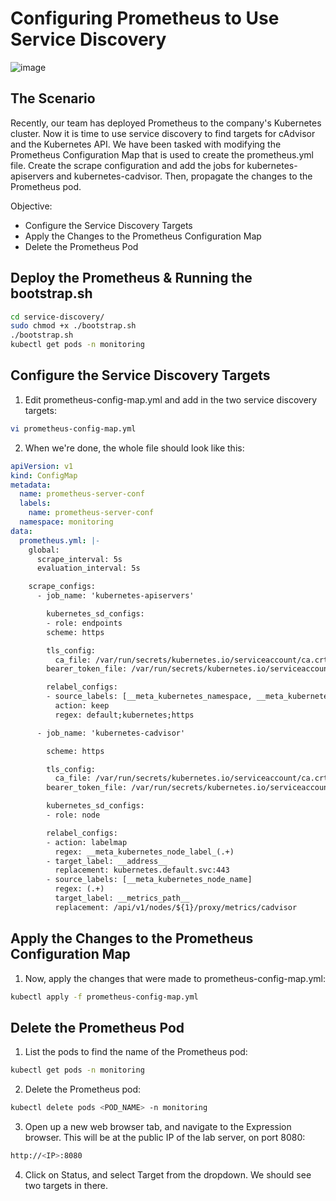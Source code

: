 # Configuring Prometheus to Use Service Discovery
![image](https://github.com/zulfikar4568/docker-kubernetes/assets/64786139/58395db6-b849-47b5-b799-55d301c9c6dd)

## The Scenario
Recently, our team has deployed Prometheus to the company's Kubernetes cluster. Now it is time to use service discovery to find targets for cAdvisor and the Kubernetes API. We have been tasked with modifying the Prometheus Configuration Map that is used to create the prometheus.yml file. Create the scrape configuration and add the jobs for kubernetes-apiservers and kubernetes-cadvisor. Then, propagate the changes to the Prometheus pod.

Objective:
- Configure the Service Discovery Targets
- Apply the Changes to the Prometheus Configuration Map
- Delete the Prometheus Pod

## Deploy the Prometheus & Running the bootstrap.sh
```bash
cd service-discovery/
sudo chmod +x ./bootstrap.sh
./bootstrap.sh
kubectl get pods -n monitoring
```

## Configure the Service Discovery Targets
1. Edit prometheus-config-map.yml and add in the two service discovery targets:
```bash
vi prometheus-config-map.yml
```
2. When we're done, the whole file should look like this:
```yaml
apiVersion: v1
kind: ConfigMap
metadata:
  name: prometheus-server-conf
  labels:
    name: prometheus-server-conf
  namespace: monitoring
data:
  prometheus.yml: |-
    global:
      scrape_interval: 5s
      evaluation_interval: 5s

    scrape_configs:
      - job_name: 'kubernetes-apiservers'

        kubernetes_sd_configs:
        - role: endpoints
        scheme: https

        tls_config:
          ca_file: /var/run/secrets/kubernetes.io/serviceaccount/ca.crt
        bearer_token_file: /var/run/secrets/kubernetes.io/serviceaccount/token

        relabel_configs:
        - source_labels: [__meta_kubernetes_namespace, __meta_kubernetes_service_name, __meta_kubernetes_endpoint_port_name]
          action: keep
          regex: default;kubernetes;https

      - job_name: 'kubernetes-cadvisor'

        scheme: https

        tls_config:
          ca_file: /var/run/secrets/kubernetes.io/serviceaccount/ca.crt
        bearer_token_file: /var/run/secrets/kubernetes.io/serviceaccount/token

        kubernetes_sd_configs:
        - role: node

        relabel_configs:
        - action: labelmap
          regex: __meta_kubernetes_node_label_(.+)
        - target_label: __address__
          replacement: kubernetes.default.svc:443
        - source_labels: [__meta_kubernetes_node_name]
          regex: (.+)
          target_label: __metrics_path__
          replacement: /api/v1/nodes/${1}/proxy/metrics/cadvisor
```
## Apply the Changes to the Prometheus Configuration Map
1. Now, apply the changes that were made to prometheus-config-map.yml:
```bash
kubectl apply -f prometheus-config-map.yml
```
## Delete the Prometheus Pod
1. List the pods to find the name of the Prometheus pod:
```bash
kubectl get pods -n monitoring
```

2. Delete the Prometheus pod:
```bash
kubectl delete pods <POD_NAME> -n monitoring
```
3. Open up a new web browser tab, and navigate to the Expression browser. This will be at the public IP of the lab server, on port 8080:
```bash
http://<IP>:8080
```
4. Click on Status, and select Target from the dropdown. We should see two targets in there.
